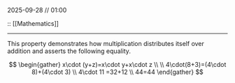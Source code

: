 2025-09-28 // 01:00

:: [[Mathematics]]

---

This property demonstrates how multiplication distributes itself over addition and asserts the following equality.

$$
\begin{gather}
x\cdot (y+z)=x\cdot y+x\cdot z \\
 \\
4\cdot(8+3)=(4\cdot 8)+(4\cdot 3) \\
4\cdot 11 =32+12 \\
44=44
\end{gather}
$$